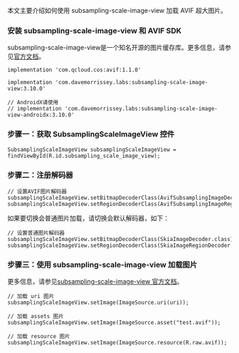 
本文主要介绍如何使用 subsampling-scale-image-view 加载 AVIF 超大图片。


### 安装 subsampling-scale-image-view 和 AVIF SDK

subsampling-scale-image-view是一个知名开源的图片缓存库。更多信息，请参见[官方文档](https://github.com/davemorrissey/subsampling-scale-image-view)。

```
implementation 'com.qcloud.cos:avif:1.1.0'   

implementation 'com.davemorrissey.labs:subsampling-scale-image-view:3.10.0'

// AndroidX请使用
// implementation 'com.davemorrissey.labs:subsampling-scale-image-view-androidx:3.10.0'
```

### 步骤一：获取 SubsamplingScaleImageView 控件

```
SubsamplingScaleImageView subsamplingScaleImageView = findViewById(R.id.subsampling_scale_image_view);
```

### 步骤二：注册解码器

```
// 设置AVIF图片解码器
subsamplingScaleImageView.setBitmapDecoderClass(AvifSubsamplingImageDecoder.class);
subsamplingScaleImageView.setRegionDecoderClass(AvifSubsamplingImageRegionDecoder.class);
```

如果要切换会普通图片加载，请切换会默认解码器，如下：
```
// 设置普通图片解码器
subsamplingScaleImageView.setBitmapDecoderClass(SkiaImageDecoder.class);
subsamplingScaleImageView.setRegionDecoderClass(SkiaImageRegionDecoder.class);
```

### 步骤三：使用 subsampling-scale-image-view 加载图片

更多信息，请参见[subsampling-scale-image-view 官方文档](https://github.com/davemorrissey/subsampling-scale-image-view)。

```
// 加载 uri 图片
subsamplingScaleImageView.setImage(ImageSource.uri(uri));

// 加载 assets 图片
subsamplingScaleImageView.setImage(ImageSource.asset("test.avif"));

// 加载 resource 图片
subsamplingScaleImageView.setImage(ImageSource.resource(R.raw.avif));
```